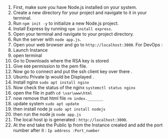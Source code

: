1. First, make sure you have Node.js installed on your system.
2. Create a new directory for your project and navigate to it in your terminal.
3. Run `npm init -y` to initialize a new Node.js project.
4. Install Express by running `npm install express`.
5. Open your terminal and navigate to your project directory.
6. Run the server with `node app.js`.
7. Open your web browser and go to `http://localhost:3000`.
For DevOps :
1. Launch Instance
2. open terminal
3. Go to Downloads where the RSA key is stored
4. Give `600` permission to the pem file. 
5. Now go to connect and put the ssh client key over there .
6. Ubuntu Private Ip would be Displayed .
7. Install nginx `sudo apt install nginx`
8. Now check the status of the nginx `systemctl status nginx`
9. open the file in path `cd \var\www\html`
10. now remove that html file `rm index._______`
11. update system `sudo apt update`
12. then install node js `sudo apt install nodejs`
13. then run the node js `node app.js`
14. The local host ip is generated : `http://localhost:3000`.
15. At the end take the Public Ip from the Instance created and add the port number after it : `Ip address :Port_number` 
 
